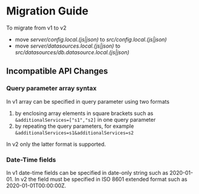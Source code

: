 # Migration Guide

To migrate from v1 to v2

- move _server/config.local.(js|json)_ to _src/config.local.(js|json)_
- move _server/datasources.local.(js|json)_ to _src/datasources/db.datasource.local.(js|json)_

## Incompatible API Changes

### Query parameter array syntax

In v1 array can be specified in query parameter using two formats

1. by enclosing array elements in square brackets such as `&additionalServices=["s1","s2]` in one query parameter
2. by repeating the query parameters, for example `&additionalServices=s1&additionalServices=s2`

In v2 only the latter format is supported.

### Date-Time fields

In v1 date-time fields can be specified in date-only string such as 2020-01-01. In v2 the field must be specified in ISO 8601 extended format such as 2020-01-01T00:00:00Z.
